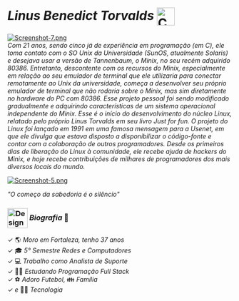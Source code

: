# *Linus Benedict Torvalds* <img alt="Coding Gif" src="https://thumbs.gfycat.com/UnevenSomberGalapagossealion.webp?id=s2s53807#gsc.tab=0?cid=790b76118849e7b024333f0377101b6f9d71150022128261&rid=giphy.gif&ct=g" height="40" width="40" align="center"/>&nbsp;<br/> 
[![Screenshot-7.png](https://i.postimg.cc/pLnnDZ64/Screenshot-7.png)](https://postimg.cc/xXnCQKY3)<br/>
*Com 21 anos, sendo cinco já de experiência em programação (em C), ele toma contato com o SO Unix da Universidade (SunOS, atualmente Solaris) e desejava usar a versão de Tannenbaum, o Minix, no seu recém adquirido 80386. Entretanto, descontente com os recursos do Minix, especialmente em relação ao seu emulador de terminal que ele utilizaria para conectar remotamente ao Unix da universidade, começa a desenvolver seu próprio emulador de terminal que não rodaria sobre o Minix, mas sim diretamente no hardware do PC com 80386. Esse projeto pessoal foi sendo modificado gradualmente e adquirindo características de um sistema operacional independente do Minix. Esse é o início do desenvolvimento do núcleo Linux, relatado pelo próprio Linus Torvalds em seu livro Just for fun. O projeto do Linux foi lançado em 1991 em uma famosa mensagem para a Usenet, em que ele divulga que estava disposto a disponibilizar o código-fonte e contar com a colaboração de outros programadores. Desde os primeiros dias de liberação do Linux à comunidade, ele recebe ajuda de hackers do Minix, e hoje recebe contribuições de milhares de programadores dos mais diversos locais do mundo.*


[![Screenshot-5.png](https://i.postimg.cc/4yJBz8VG/Screenshot-5.png)](https://git-scm.com/book/pt-br/v2/Come%C3%A7ando-O-B%C3%A1sico-do-Git/) <br/>
 
*"O começo da sabedoria é o silêncio"* </br>

### <img alt="Design Gif" src="https://media.giphy.com/media/povenlBAIz14s/giphy.gif" height="45" align="center"/>&nbsp;*Biografia* 🎯 
✓ 🌎 *Moro em Fortaleza, tenho 37 anos*   </br>
✓ 🎓 *5° Semestre Redes e Computadores*   </br>
✓ 💻 *Trabalho como Analista de Suporte*   </br>
✓ 👨‍💻 *Estudando Programação Full Stack* </br>
✓ ⚽ *Adoro Futebol,* 👪 *Família* </br>
✓ *e* 👨‍💻 *Tecnologia* </br>


                                                                                                                 
                                                                                                                 


